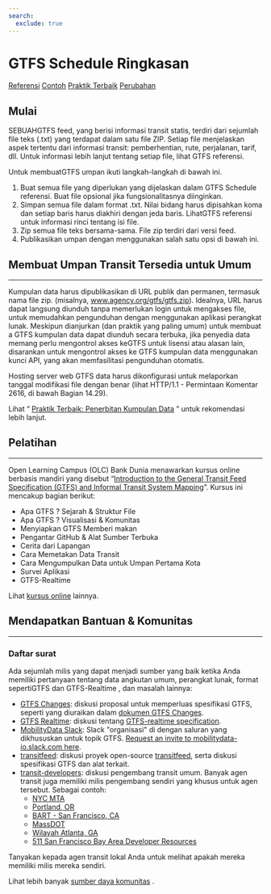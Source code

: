 ```yaml
---
search:
  exclude: true
---
```


# GTFS Schedule Ringkasan

<div class="landing-page"><a class="button" href="reference">Referensi</a> <a class="button" href="examples">Contoh</a> <a class="button" href="best-practices">Praktik Terbaik</a> <a class="button" href="changes">Perubahan</a></div>

## Mulai

SEBUAHGTFS feed, yang berisi informasi transit statis, terdiri dari sejumlah file teks (.txt) yang terdapat dalam satu file ZIP. Setiap file menjelaskan aspek tertentu dari informasi transit: pemberhentian, rute, perjalanan, tarif, dll. Untuk informasi lebih lanjut tentang setiap file, lihat GTFS referensi.

Untuk membuatGTFS umpan ikuti langkah-langkah di bawah ini.

1. Buat semua file yang diperlukan yang dijelaskan dalam GTFS Schedule referensi. Buat file opsional jika fungsionalitasnya diinginkan.
1. Simpan semua file dalam format .txt. Nilai bidang harus dipisahkan koma dan setiap baris harus diakhiri dengan jeda baris. LihatGTFS referensi untuk informasi rinci tentang isi file.
1. Zip semua file teks bersama-sama. File zip terdiri dari versi feed.
1. Publikasikan umpan dengan menggunakan salah satu opsi di bawah ini.

## Membuat Umpan Transit Tersedia untuk Umum

<hr/>

Kumpulan data harus dipublikasikan di URL publik dan permanen, termasuk nama file zip. (misalnya, www.agency.org/gtfs/gtfs.zip). Idealnya, URL harus dapat langsung diunduh tanpa memerlukan login untuk mengakses file, untuk memudahkan pengunduhan dengan menggunakan aplikasi perangkat lunak. Meskipun dianjurkan (dan praktik yang paling umum) untuk membuat a GTFS kumpulan data dapat diunduh secara terbuka, jika penyedia data memang perlu mengontrol akses keGTFS untuk lisensi atau alasan lain, disarankan untuk mengontrol akses ke GTFS kumpulan data menggunakan kunci API, yang akan memfasilitasi pengunduhan otomatis.

Hosting server web GTFS data harus dikonfigurasi untuk melaporkan tanggal modifikasi file dengan benar (lihat HTTP/1.1 - Permintaan Komentar 2616, di bawah Bagian 14.29).

Lihat “ [Praktik Terbaik: Penerbitan Kumpulan Data](best-practices/#dataset-publishing-general-practices) ” untuk rekomendasi lebih lanjut.

## Pelatihan

<hr/>

Open Learning Campus (OLC) Bank Dunia menawarkan kursus online berbasis mandiri yang disebut “[Introduction to the General Transit Feed Specification (GTFS) and Informal Transit System Mapping](https://olc.worldbank.org/content/introduction-general-transit-feed-specification-gtfs-and-informal-transit-system-mapping)”. Kursus ini mencakup bagian berikut:

* Apa GTFS ? Sejarah & Struktur File
* Apa GTFS ? Visualisasi & Komunitas
* Menyiapkan GTFS Memberi makan
* Pengantar GitHub & Alat Sumber Terbuka
* Cerita dari Lapangan
* Cara Memetakan Data Transit
* Cara Mengumpulkan Data untuk Umpan Pertama Kota
* Survei Aplikasi
* GTFS-Realtime

Lihat [kursus online](../resources/other/#on-line-courses) lainnya.

## Mendapatkan Bantuan & Komunitas

<hr/>

### Daftar surat

Ada sejumlah milis yang dapat menjadi sumber yang baik ketika Anda memiliki pertanyaan tentang data angkutan umum, perangkat lunak, format sepertiGTFS dan GTFS-Realtime , dan masalah lainnya:

* [GTFS Changes](https://groups.google.com/group/gtfs-changes): diskusi proposal untuk memperluas spesifikasi GTFS, seperti yang diuraikan dalam [dokumen GTFS Changes](https://github.com/google/transit/blob/master/gtfs/CHANGES.md).
* [GTFS Realtime](https://groups.google.com/group/gtfs-realtime): diskusi tentang [GTFS-realtime specification](https://github.com/google/transit/tree/master/gtfs-realtime).
* [MobilityData Slack](https://mobilitydata-io.slack.com/): Slack "organisasi" di dengan saluran yang dikhususkan untuk topik GTFS. [Request an invite to mobilitydata-io.slack.com here](https://share.mobilitydata.org/slack).
* [transitfeed](https://groups.google.com/group/transitfeed): diskusi proyek open-source [transitfeed](https://groups.google.com/group/transitfeed), serta diskusi spesifikasi GTFS dan alat terkait.
* [transit-developers](https://groups.google.com/group/transit-developers): diskusi pengembang transit umum. Banyak agen transit juga memiliki milis pengembang sendiri yang khusus untuk agen tersebut. Sebagai contoh:
    * [NYC MTA](https://groups.google.com/group/mtadeveloperresources)
    * [Portland, OR](https://groups.google.com/group/transit-developers-pdx)
    * [BART - San Francisco, CA](https://groups.google.com/group/bart-developers)
    * [MassDOT](https://groups.google.com/group/massdotdevelopers)
    * [Wilayah Atlanta, GA](https://groups.google.com/forum/#!forum/atl-transit-developers)
    * [511 San Francisco Bay Area Developer Resources](https://groups.google.com/forum/#!forum/511sfbaydeveloperresources)

Tanyakan kepada agen transit lokal Anda untuk melihat apakah mereka memiliki milis mereka sendiri.


Lihat lebih banyak [sumber daya komunitas](../resources/community) .

